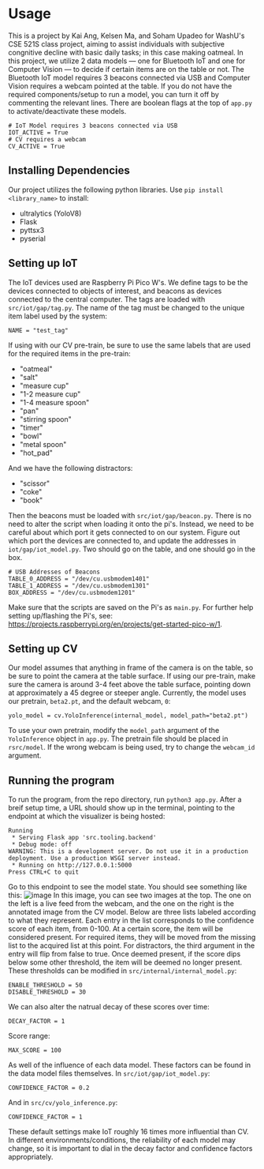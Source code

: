 # Usage
This is a project by Kai Ang, Kelsen Ma, and Soham Upadeo for WashU's CSE 521S class project, aiming to assist individuals with subjective congnitive decline with basic daily tasks; in this case making oatmeal. In this project, we utilize 2 data models — one for Bluetooth IoT and one for Computer Vision — to decide if certain items are on the table or not. The Bluetooth IoT model requires 3 beacons connected via USB and Computer Vision requires a webcam pointed at the table. If you do not have the required components/setup to run a model, you can turn it off by commenting the relevant lines. There are boolean flags at the top of `app.py` to activate/deactivate these models.
```
# IoT Model requires 3 beacons connected via USB
IOT_ACTIVE = True
# CV requires a webcam
CV_ACTIVE = True
```
## Installing Dependencies
Our project utilizes the following python libraries. Use `pip install <library_name>` to install:
- ultralytics (YoloV8)
- Flask
- pyttsx3
- pyserial
## Setting up IoT
The IoT devices used are Raspberry Pi Pico W's. We define tags to be the devices connected to objects of interest, and beacons as devices connected to the central computer. The tags are loaded with `src/iot/gap/tag.py`. The name of the tag must be changed to the unique item label used by the system:
```
NAME = "test_tag"
```
If using with our CV pre-train, be sure to use the same labels that are used for the required items in the pre-train:
-   "oatmeal"
-   "salt"
-   "measure cup"
-   "1-2 measure cup"
-   "1-4 measure spoon"
-   "pan"
-   "stirring spoon"
-   "timer"
-   "bowl"
-   "metal spoon"
-   "hot_pad"

And we have the following distractors:
-   "scissor"
-   "coke"
-   "book"

Then the beacons must be loaded with `src/iot/gap/beacon.py`. There is no need to alter the script when loading it onto the pi's. Instead, we need to be careful about which port it gets connected to on our system. Figure out which port the devices are connected to, and update the addresses in `iot/gap/iot_model.py`. Two should go on the table, and one should go in the box.
```
# USB Addresses of Beacons
TABLE_0_ADDRESS = "/dev/cu.usbmodem1401"
TABLE_1_ADDRESS = "/dev/cu.usbmodem1301"
BOX_ADDRESS = "/dev/cu.usbmodem1201"
```
Make sure that the scripts are saved on the Pi's as `main.py`. For further help setting up/flashing the Pi's, see: https://projects.raspberrypi.org/en/projects/get-started-pico-w/1.
## Setting up CV
Our model assumes that anything in frame of the camera is on the table, so be sure to point the camera at the table surface. If using our pre-train, make sure the camera is around 3-4 feet above the table surface, pointing down at approximately a 45 degree or steeper angle. Currently, the model uses our pretrain, `beta2.pt`, and the default webcam, `0`:
```
yolo_model = cv.YoloInference(internal_model, model_path="beta2.pt")
```
To use your own pretrain, modify the `model_path` argument of the `YoloInference` object in `app.py`. The pretrain file should be placed in `rsrc/model`. If the wrong webcam is being used, try to change the `webcam_id` argument.
## Running the program
To run the program, from the repo directory, run `python3 app.py`. After a breif setup time, a URL should show up in the terminal, pointing to the endpoint at which the visualizer is being hosted:
```
Running
 * Serving Flask app 'src.tooling.backend'
 * Debug mode: off
WARNING: This is a development server. Do not use it in a production deployment. Use a production WSGI server instead.
 * Running on http://127.0.0.1:5000
Press CTRL+C to quit
```
Go to this endpoint to see the model state. You should see something like this:
![image](https://github.com/Kai-WashU/CSE521S/assets/71088632/47c24b31-a626-4c47-aae3-972af5d898bc)
In this image, you can see two images at the top. The one on the left is a live feed from the webcam, and the one on the right is the annotated image from the CV model. Below are three lists labeled according to what they represent. Each entry in the list corresponds to the confidence score of each item, from 0-100. At a certain score, the item will be considered present. For required items, they will be moved from the missing list to the acquired list at this point. For distractors, the third argument in the entry will flip from false to true. Once deemed present, if the score dips below some other threshold, the item will be deemed no longer present. These thresholds can be modified in `src/internal/internal_model.py`:
```
ENABLE_THRESHOLD = 50
DISABLE_THRESHOLD = 30
```
We can also alter the natrual decay of these scores over time:
```
DECAY_FACTOR = 1
```
Score range:
```
MAX_SCORE = 100
```
As well of the influence of each data model. These factors can be found in the data model files themselves. In `src/iot/gap/iot_model.py`:
```
CONFIDENCE_FACTOR = 0.2
```
And in `src/cv/yolo_inference.py`:
```
CONFIDENCE_FACTOR = 1
```
These default settings make IoT roughly 16 times more influential than CV. In different environments/conditions, the reliability of each model may change, so it is important to dial in the decay factor and confidence factors appropriately.
